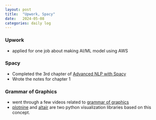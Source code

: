 ```yaml
---
layout: post
title:  "Upwork, Spacy"
date:   2024-05-08
categories: daily log
---
```


### Upwork

- applied for one job about making AI/ML model using AWS
    

### Spacy
- Completed the 3rd chapter of [Advanced NLP with Spacy](https://course.spacy.io/en/chapter1)
- Wrote the notes for chapter 1
 
 
### Grammar of Graphics
- went through a few videos related to [grammar of graphics](https://youtu.be/RCaFBJWXfZc?si=qj3d4TMbLu07WBRN)
- [plotnine](https://github.com/has2k1/plotnine) and [altair](https://github.com/vega/altair) are two python visualization libraries based on this concept. 
